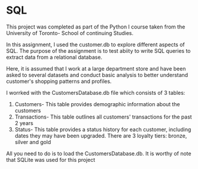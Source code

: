 # SQL

This project was completed as part of the Python I course taken from the University of Toronto- School of continuing Studies.

In this assignment, I used the customer.db to explore different aspects of SQL. The purpose of the assignment is to test abiity to write SQL queries to extract data from a relational database.

Here, it is assumed that I work at a large department store and have been asked to several datasets and conduct basic analysis to better understand customer's shopping patterns and profiles.

I worrked with the CustomersDatabase.db file which consists of 3 tables:
  1. Customers- This table provides demographic information about the customers
  2. Transactions- This table outlines all customers' transactions for the past 2 years
  3. Status- This table provides a status history for each customer, including dates they may have been upgraded. There are 3 loyalty tiers:          bronze, silver and gold

All you need to do is to load the CustomersDatabase.db. It is worthy of note that SQLite was used for this project
